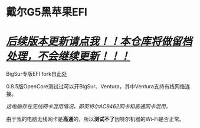 # 戴尔G5黑苹果EFI

# *[后续版本更新请点我！！本仓库将做留档处理，不会继续更新！！！](https://github.com/CoolestEnoch/Dell-G5-5500-opencore)*

BigSur专版EFI fork自[此处](https://github.com/Xoloth/Dell-G3-3500-Opencore-Hackintosh)

0.8.5版OpenCore测试过可以开BigSur、Ventura，其中Ventura支持有线网络连接。

*这电脑存在无线网卡混用情况，即英特尔AC9462网卡和高通网卡混用。*

由于我的电脑无线网卡是**高通**的，所以**测试不了**因特尔机器的Wi-Fi是否正常。
